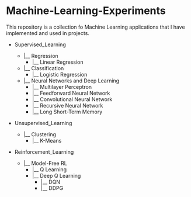 # Machine-Learning-Experiments
This repository is a collection fo Machine Learning applications that I have implemented and used in projects.
  
- Supervised_Learning
  - |__ Regression
    - |__ Linear Regression
  - |__ Classification
    - |__ Logistic Regression
  - |__ Neural Networks and Deep Learning
    - |__ Multilayer Perceptron
    - |__ Feedforward Neural Network
    - |__ Convolutional Neural Network
    - |__ Recursive Neural Network
    - |__ Long Short-Term Memory
  
- Unsupervised_Learning
  - |__ Clustering
    - |__ K-Means
    
- Reinforcement_Learning
  - |__ Model-Free RL
    - |__ Q Learning
    - |__ Deep Q Learning
      - |__ DQN
      - |__ DDPG
